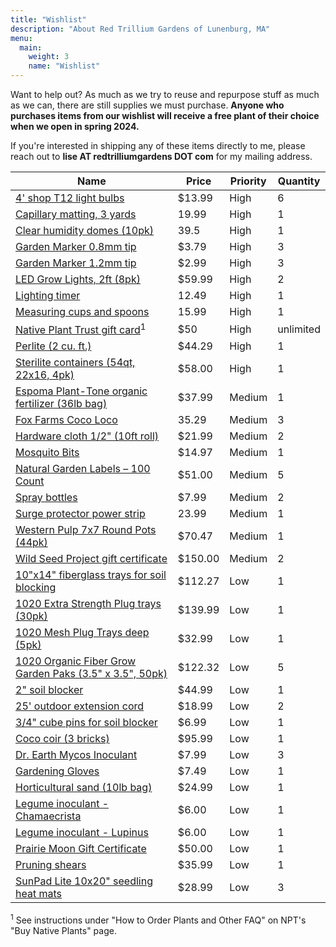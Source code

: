```yaml
---
title: "Wishlist"
description: "About Red Trillium Gardens of Lunenburg, MA"
menu:
  main:
    weight: 3
    name: "Wishlist"
---
```


Want to help out? As much as we try to reuse and repurpose stuff as much as we can, there are still supplies we must purchase. **Anyone who purchases items from our wishlist will receive a free plant of their choice when we open in spring 2024.**

If you're interested in shipping any of these items directly to me, please reach out to **lise AT redtrilliumgardens DOT com** for my mailing address.

| Name                                                                                                                                                                                 | Price   | Priority | Quantity  |
| ------------------------------------------------------------------------------------------------------------------------------------------------------------------------------------ | ------- | -------- | --------- |
| [4' shop T12 light bulbs](https://www.hardwarestore.com/172585-ge-49893-plant-bulb-40-w-t12-lamp-g13-medium-bi-pin-lamp-base-1900-lumens-3100-k-color-temp)                          | $13.99  | High     | 6        |
| [Capillary matting, 3 yards](https://www.gardeners.com/buy/capillary-matting/40-385.html)                                                                                            | 19.99   | High     | 1         |
| [Clear humidity domes (10pk)](https://www.greenhousemegastore.com/products/clear-humidity-dome?_pos=1&_sid=63a5ee187&_ss=r)                                                          | 39.5    | High     | 1         |
| [Garden Marker 0.8mm tip](https://www.greenhousemegastore.com/collections/accessories-for-containers/products/garden-marker-pen?variant=42701205504199)                              | $3.79   | High     | 3         |
| [Garden Marker 1.2mm tip](https://www.greenhousemegastore.com/collections/accessories-for-containers/products/garden-marker-pen?variant=42701205569735)                              | $2.99   | High     | 3         |
| [LED Grow Lights, 2ft (8pk)](https://www.amazon.com/gp/product/B0B155D4LX/ref=ppx_yo_dt_b_asin_title_o03_s01?ie=UTF8&th=1)                                                           | $59.99  | High     | 2         |
| [Lighting timer](https://www.hardwarestore.com/283382-prime-tni2423-lightning-timer-15-a-125-v-1875-w-2-outlet-30-min-time-setting-24-hr-cycle-white)                                | 12.49   | High     | 1         |
| [Measuring cups and spoons](https://www.amazon.com/Stainless-Measuring-10-Piece-Kitchen-Gadgets/dp/B091JXDLDX)                                                                       | 15.99   | High     | 1         |
| [Native Plant Trust gift card](https://www.nativeplanttrust.org/for-your-garden-2/buy-native-plants-new/)<sup>1</sup>                                                                           | $50     | High     | unlimited |
| [Perlite (2 cu. ft.)](https://www.homedepot.com/p/Vigoro-2-cu-ft-Organic-Perlite-Soil-Amendment-100521091/205655210)                                                                 | $44.29  | High     | 1         |
| [Sterilite containers (54qt, 22x16, 4pk)](https://www.amazon.com/Sterilite-19384304-Gasket-Aquarium-Latches/dp/B00KL7VPWO/ref=sr_1_11)                                               | $58.00  | High     | 1         |
| [Espoma Plant-Tone organic fertilizer (36lb bag)](https://www.acehardware.com/departments/lawn-and-garden/gardening/plant-food/7368806?store=17715)                                  | $37.99  | Medium   | 1         |
| [Fox Farms Coco Loco](https://www.greenhousemegastore.com/products/foxfarm-bush-doctor-coco-loco?variant=42898628575431)                                                             | 35.29   | Medium   | 3         |
| [Hardware cloth 1/2" (10ft roll)](https://www.hardwarestore.com/104829-origin-point-brands-112410-hardware-cloth-10-ft-l-24-in-w-1-2-x-1-2-in-mesh-galvanized)                       | $21.99  | Medium   | 2         |
| [Mosquito Bits](https://www.amazon.com/SUMMIT-CHEMICAL-117-6-30OZ-Mosquito/dp/B0001AUF8G)                                                                                            | $14.97  | Medium   | 1         |
| [Natural Garden Labels – 100 Count](https://www.johnnyseeds.com/tools-supplies/labeling-supplies/natural-garden-labels-100-count-9230.html)                                          | $51.00  | Medium   | 5         |
| [Spray bottles](https://www.hardwarestore.com/659583-sprayco-12b-7999-trigger-sprayer-32-oz-capacity-navy-red-yellow)                                                                | $7.99   | Medium   | 2         |
| [Surge protector power strip](https://www.hardwarestore.com/677298-powerzone-or802126-surge-protector-power-strip-15-a-6-outlet-1000-j-white)                                        | 23.99   | Medium   | 1         |
| [Western Pulp 7x7 Round Pots (44pk)](https://www.greenhousemegastore.com/collections/plant-pots/products/western-pulp-round-pots?variant=42793322381511)                             | $70.47  | Medium   | 1         |
| [Wild Seed Project gift certificate](https://shop.wildseedproject.net/products/wild-seed-project-gift-certificate)                                                                   | $150.00 | Medium   | 2         |
| [10"x14" fiberglass trays for soil blocking](https://www.webstaurantstore.com/cambro-1014cl676-10-x-14-steel-white-camlite-tray-case/2141014CLWST.html)                              | $112.27 | Low      | 1         |
| [1020 Extra Strength Plug trays (30pk)](https://www.bootstrapfarmer.com/collections/1020-trays-and-flats/products/extra-strength-seedling-propagation-tray?variant=12166980239450)   | $139.99 | Low      | 1         |
| [1020 Mesh Plug Trays deep (5pk)](https://www.bootstrapfarmer.com/products/deep-soil-block-propagation-trays?_pos=2&_sid=a9dd47174&_ss=r&variant=44918572686)                        | $32.99  | Low      | 1         |
| [1020 Organic Fiber Grow Garden Paks (3.5" x 3.5", 50pk)](https://www.greenhousemegastore.com/collections/plant-pots/products/organic-fiber-grow-garden-paks?variant=42703414919367) | $122.32 | Low      | 5         |
| [2" soil blocker](https://www.bootstrapfarmer.com/products/ladbrooke-soil-blockers-2-mini-blocker-4-blocks-bootstrap-farmer)                                                         | $44.99  | Low      | 1         |
| [25' outdoor extension cord](https://www.hardwarestore.com/299156-prime-ec501625-sjtw-type-extension-cord-16-awg-cable-plug-25-ft-l-13-a-125-v-orange-jacket)                        | $18.99  | Low      | 2         |
| [3/4" cube pins for soil blocker](https://www.bootstrapfarmer.com/collections/soil-blockers/products/ladbrooke-soil-blocker-insert-pins-3-4-cubic-pins-set-of-4-bootstrap-farmer)    | $6.99   | Low      | 1         |
| [Coco coir (3 bricks)](https://www.bootstrapfarmer.com/products/coco-coir-bricks?_pos=1&_sid=ca3b67061&_ss=r&variant=248582471694)                                                   | $95.99  | Low      | 1         |
| [Dr. Earth Mycos Inoculant](https://drearth.com/product/mykos-pure-mycorrhizal-inoculant/)                                                                                           | $7.99   | Low      | 3         |
| [Gardening Gloves](https://www.hardwarestore.com/136288-boss-8438s-gloves-s)                                                                                                         | $7.49   | Low      | 1         |
| [Horticultural sand (10lb bag)](https://www.amazon.com/dp/B0CGQP4GYP/)                                                                                                               | $24.99  | Low      | 1         |
| [Legume inoculant - Chamaecrista](https://www.prairiemoon.com/inoculum-for-legumes?variant_id=31163)                                                                                 | $6.00   | Low      | 1         |
| [Legume inoculant - Lupinus](https://www.prairiemoon.com/inoculum-for-legumes?variant_id=31171)                                                                                      | $6.00   | Low      | 1         |
| [Prairie Moon Gift Certificate](https://www.prairiemoon.com/e-gift-certificate)                                                                                                      | $50.00  | Low      | 1         |
| [Pruning shears](https://www.fiskars.com/en-us/gardening-and-yard-care/products/pruning-shears/powergear2-pruner-391041-1002)                                                        | $35.99  | Low      | 1         |
| [SunPad Lite 10x20" seedling heat mats](https://www.bootstrapfarmer.com/collections/heat-mats-for-seed-starting/products/seedling-heat-mat)                                          | $28.99  | Low      | 3         |


<sup>1</sup> See instructions under "How to Order Plants and Other FAQ" on NPT's "Buy Native Plants" page.
